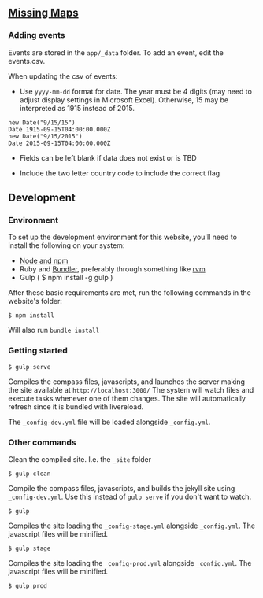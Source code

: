 ## [Missing Maps](http://www.missingmaps.org/)


### Adding events

Events are stored in the `app/_data` folder. To add an event, edit the events.csv. 

When updating the csv of events: 

- Use `yyyy-mm-dd` format for date. The year must be 4 digits (may need to adjust display settings in Microsoft Excel). Otherwise, 15 may be interpreted as 1915 instead of 2015.

```
new Date("9/15/15")
Date 1915-09-15T04:00:00.000Z
new Date("9/15/2015")
Date 2015-09-15T04:00:00.000Z
```
- Fields can be left blank if data does not exist or is TBD

- Include the two letter country code to include the correct flag

## Development 

### Environment
To set up the development environment for this website, you'll need to install the following on your system:

- [Node and npm](http://nodejs.org/)
- Ruby and [Bundler](http://bundler.io/), preferably through something like [rvm](https://rvm.io/)
- Gulp ( $ npm install -g gulp )

After these basic requirements are met, run the following commands in the website's folder:
```
$ npm install
```
Will also run `bundle install`

### Getting started

```
$ gulp serve
```
Compiles the compass files, javascripts, and launches the server making the site available at `http://localhost:3000/`
The system will watch files and execute tasks whenever one of them changes.
The site will automatically refresh since it is bundled with livereload.

The `_config-dev.yml` file will be loaded alongside `_config.yml`.

### Other commands
Clean the compiled site. I.e. the `_site` folder
```
$ gulp clean
```

Compile the compass files, javascripts, and builds the jekyll site using `_config-dev.yml`.
Use this instead of ```gulp serve``` if you don't want to watch.
```
$ gulp
```

Compiles the site loading the `_config-stage.yml` alongside `_config.yml`. The javascript files will be minified.
```
$ gulp stage
```

Compiles the site loading the `_config-prod.yml` alongside `_config.yml`. The javascript files will be minified.
```
$ gulp prod
```